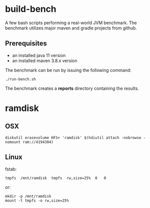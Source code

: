 # build-bench

A few bash scripts performing a real-world JVM benchmark. The benchmark utilizes major maven and gradle projects from github.

## Prerequisites
- an installed java 11 version
- an installed maven 3.8.x version

The benchmark can be run by issuing the following command:
```
./run-bench.sh
```

The benchmark creates a **reports** directory containing the results.

# ramdisk
## OSX
```
diskutil erasevolume HFS+ 'ramdisk' $(hdiutil attach -nobrowse -nomount ram://4194304)
```

## Linux

fstab:
```
tmpfs  /mnt/ramdisk  tmpfs  rw,size=25%  0   0
```

or:
```
mkdir -p /mnt/ramdisk
mount -t tmpfs -o rw,size=25%
```
